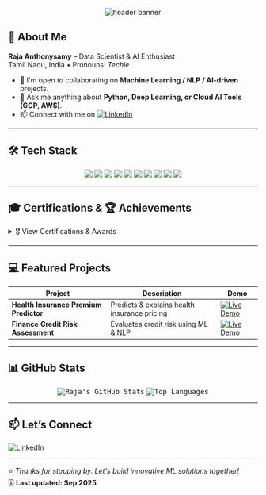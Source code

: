 <!-- HEADER: Animated Introduction -->
<p align="center">
  <img src="https://capsule-render.vercel.app/api?type=waving&color=gradient&height=200&section=header&text=Hi,%20I'm%20Raja%20Anthonysamy!&fontSize=40" alt="header banner"/>
</p>

## 👋 About Me
**Raja Anthonysamy** – Data Scientist & AI Enthusiast  
Tamil Nadu, India • Pronouns: *Techie*  
- 👯 I'm open to collaborating on **Machine Learning / NLP / AI-driven** projects.  
- 💬 Ask me anything about **Python, Deep Learning, or Cloud AI Tools (GCP, AWS)**.  
- 📫 Connect with me on [![LinkedIn](https://img.shields.io/badge/LinkedIn-0077B5?style=for-the-badge&logo=linkedin&logoColor=white)](https://www.linkedin.com/in/raja-anthonysamy-654841171/)

---

## 🛠️ Tech Stack

<p align="center">
  <img src="https://cdn.jsdelivr.net/gh/devicons/devicon/icons/python/python-original.svg" width="40"/>
  <img src="https://cdn.jsdelivr.net/gh/devicons/devicon/icons/java/java-original.svg" width="40"/>
  <img src="https://cdn.jsdelivr.net/gh/devicons/devicon/icons/mysql/mysql-original.svg" width="40"/>
  <img src="https://cdn.jsdelivr.net/gh/devicons/devicon/icons/mongodb/mongodb-original.svg" width="40"/>
  <img src="https://cdn.jsdelivr.net/gh/devicons/devicon/icons/spring/spring-original.svg" width="40"/>
  <img src="https://cdn.jsdelivr.net/gh/devicons/devicon/icons/tensorflow/tensorflow-original.svg" width="40"/>
  <img src="https://cdn.jsdelivr.net/gh/devicons/devicon/icons/vscode/vscode-original.svg" width="40"/>
  <img src="https://cdn.jsdelivr.net/gh/devicons/devicon/icons/pycharm/pycharm-original.svg" width="40"/>
  <img src="https://cdn.jsdelivr.net/gh/devicons/devicon/icons/git/git-original.svg" width="40"/>
  <img src="https://cdn.jsdelivr.net/gh/devicons/devicon/icons/docker/docker-original.svg" width="40"/>
</p>

---

## 🎓 Certifications & 🏆 Achievements

<details>
  <summary>🎖 View Certifications & Awards</summary>

  <p align="center">
    <img src="https://github.com/Rajaanthonysamy/URLS/blob/main/Raja%20A%20(839491)%20-%20Winner.jpg" alt="Hackathon Winner" height="80"/>
    <img src="https://github.com/Rajaanthonysamy/URLS/blob/main/hacakthon.jpg" alt="Hackathon" height="80"/>
    <img src="https://github.com/Rajaanthonysamy/URLS/blob/main/python_page-0001.jpg" alt="Python Cert" height="80"/>
    <img src="https://github.com/Rajaanthonysamy/URLS/blob/main/Sql_page-0001.jpg" alt="SQL Cert" height="80"/>
    <img src="https://github.com/Rajaanthonysamy/URLS/blob/main/DataScience_page-0001.jpg" alt="Data Science Cert" height="80"/>
  </p>
</details>

---

## 💻 Featured Projects

| Project | Description | Demo |
|--------|-------------|------|
| **Health Insurance Premium Predictor** | Predicts & explains health insurance pricing | [![Live Demo](https://img.shields.io/badge/Streamlit-App-green)](https://mlhealthinsurancepremium.streamlit.app/) |
| **Finance Credit Risk Assessment** | Evaluates credit risk using ML & NLP | [![Live Demo](https://img.shields.io/badge/Streamlit-App-green)](https://financecreditrisk.streamlit.app/) |

---

## 📊 GitHub Stats

<p align="center">
  <kbd><img src="https://github-readme-stats.vercel.app/api?username=Rajaanthonysamy&show_icons=true&theme=tokyonight" alt="Raja's GitHub Stats" /></kbd>
  <kbd><img src="https://github-readme-stats.vercel.app/api/top-langs/?username=Rajaanthonysamy&layout=compact&theme=tokyonight" alt="Top Languages" /></kbd>
</p>

---

## 📫 Let’s Connect

[![LinkedIn](https://img.shields.io/badge/LinkedIn-Connect-blue?style=for-the-badge&logo=linkedin&logoColor=white)](https://www.linkedin.com/in/raja-anthonysamy-654841171/)

---

⭐ *Thanks for stopping by. Let's build innovative ML solutions together!*  
🗓 **Last updated: Sep 2025**
